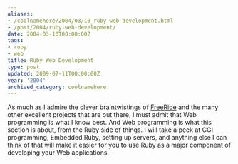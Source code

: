 ```yaml
---
aliases:
- /coolnamehere/2004/03/10_ruby-web-development.html
- /post/2004/ruby-web-development/
date: 2004-03-10T00:00:00Z
tags:
- ruby
- web
title: Ruby Web Development
type: post
updated: 2009-07-11T00:00:00Z
year: '2004'
archived_category: coolnamehere
---
```

<!--more-->
As much as I admire the clever braintwistings of <a href="http://www.freeride.rubyforge.org/">FreeRide</a> and the many other excellent projects that are 
out there, I must admit that Web programming is what I know best. And Web 
programming is what this section is about, from the Ruby side of things. I
will take a peek at CGI programming, Embedded Ruby, setting up servers, and 
anything else I can think of that will make it easier for you to use Ruby as
a major component of developing your Web applications.


